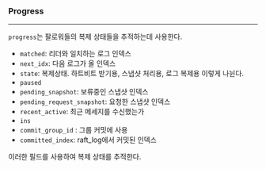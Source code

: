 ### Progress

<hr>

`progress`는 팔로워들의 복제 상태들을 추적하는데 사용한다.

- `matched`: 리더와 일치하는 로그 인덱스
- `next_idx`: 다음 로그가 올 인덱스
- `state`: 복제상태. 하트비트 받기용, 스냅샷 처리용, 로그 복제용 이렇게 나뉜다. 
- `paused`
- `pending_snapshot`: 보류중인 스냅샷 인덱스
- `pending_request_snapshot`: 요청한 스냅샷 인덱스
- `recent_active`: 최근 메세지를 수신했는가
- `ins`
- `commit_group_id` : 그룹 커밋에 사용
- `committed_index`: raft_log에서 커밋된 인덱스

이러한 필드를 사용하여 복제 상태를 추적한다.